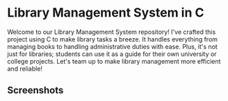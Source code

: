 
# Library Management System in C

Welcome to our Library Management System repository! I've crafted this project using C to make library tasks a breeze. It handles everything from managing books to handling administrative duties with ease. Plus, it's not just for libraries; students can use it as a guide for their own university or college projects. Let's team up to make library management more efficient and reliable!
## Screenshots

